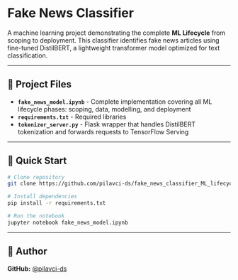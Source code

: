 # Fake News Classifier

A machine learning project demonstrating the complete **ML Lifecycle** from scoping to deployment. This classifier identifies fake news articles using fine-tuned DistilBERT, a lightweight transformer model optimized for text classification.

---

## 📁 Project Files

- **`fake_news_model.ipynb`** - Complete implementation covering all ML lifecycle phases: scoping, data, modelling, and deployment
- **`requirements.txt`** - Required libraries
- **`tokenizer_server.py`** - Flask wrapper that handles DistilBERT tokenization and forwards requests to TensorFlow Serving

---

## 🚀 Quick Start

```bash
# Clone repository
git clone https://github.com/pilavci-ds/fake_news_classifier_ML_lifecycle.git

# Install dependencies
pip install -r requirements.txt

# Run the notebook
jupyter notebook fake_news_model.ipynb
```

---

## 👤 Author

**GitHub:** [@pilavci-ds](https://github.com/pilavci-ds)
